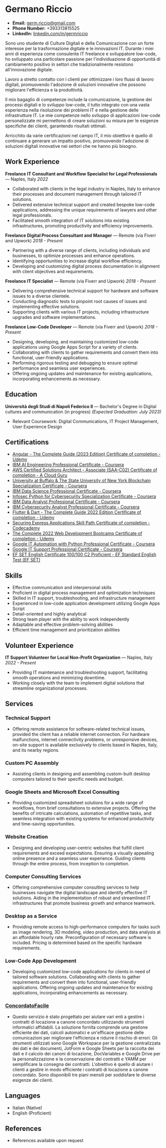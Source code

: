 # Germano Riccio

- **Email:** germ.riccio@gmail.com
- **Phone Number:** +393313815525
- **LinkedIn:** [linkedin.com/in/germriccio](https://www.linkedin.com/in/germriccio/)

Sono uno studente di Culture Digitali e della Comunicazione con un forte interesse per la trasformazione digitale e le innovazioni IT. Durante i miei anni di esperienza come consulente IT freelance e sviluppatore low-code, ho sviluppato una particolare passione per l'individuazione di opportunità di cambiamento positivo in settori che tradizionalmente resistono all'innovazione digitale.

Lavoro a stretto contatto con i clienti per ottimizzare i loro flussi di lavoro digitali, promuovendo l'adozione di soluzioni innovative che possono migliorare l'efficienza e la produttività.

Il mio bagaglio di competenze include la comunicazione, la gestione dei processi digitali e lo sviluppo low-code, il tutto integrato con una vasta esperienza nella risoluzione dei problemi IT e nella gestione delle infrastrutture IT. Le mie competenze nello sviluppo di applicazioni low-code personalizzate mi permettono di creare soluzioni su misura per le esigenze specifiche dei clienti, garantendo risultati ottimali.

Arricchito da varie certificazioni nel campo IT, il mio obiettivo è quello di continuare a generare un impatto positivo, promuovendo l'adozione di soluzioni digitali innovative nei settori che ne hanno più bisogno.

## Work Experience

**Freelance IT Consultant and Workflow Specialist for Legal Professionals** — Naples, Italy
_2022_
- Collaborated with clients in the legal industry in Naples, Italy to enhance their processes and document management through tailored IT solutions.
- Delivered extensive technical support and created bespoke low-code applications, addressing the unique requirements of lawyers and other legal professionals.
- Facilitated smooth integration of IT solutions into existing infrastructures, promoting productivity and efficiency improvements.

**Freelance Digital Process Consultant and Manager** — Remote (via Fiverr and Upwork)
_2018 - Present_
- Partnering with a diverse range of clients, including individuals and businesses, to optimize processes and enhance operations.
- Identifying opportunities to increase digital workflow efficiency.
- Developing and customizing digital process documentation in alignment with client objectives and requirements.

**Freelance IT Specialist** — Remote (via Fiverr and Upwork)
_2018 - Present_
- Delivering comprehensive technical support for hardware and software issues to a diverse clientele.
- Conducting diagnostic tests to pinpoint root causes of issues and implementing effective solutions.
- Supporting clients with various IT projects, including infrastructure upgrades and software implementations.

**Freelance Low-Code Developer** — Remote (via Fiverr and Upwork)
_2018 - Present_
- Designing, developing, and maintaining customized low-code applications using Google Apps Script for a variety of clients.
- Collaborating with clients to gather requirements and convert them into functional, user-friendly applications.
- Performing rigorous testing and debugging to ensure optimal performance and seamless user experiences.
- Offering ongoing updates and maintenance for existing applications, incorporating enhancements as necessary.

## Education

**Università degli Studi di Napoli Federico II** — Bachelor's Degree in Digital cultures and communication (in progress)
_(Expected Graduation: July 2023)_
- Relevant Coursework: Digital Communications, IT Project Management, User Experience Design

## Certifications

- [Angular - The Complete Guide (2023 Edition) Certificate of completion - Udemy](https://www.udemy.com/certificate/UC-bb7aba1d-f717-49ca-81e6-9cab5c861c16/)
- [IBM AI Engineering Professional Certificate - Coursera](https://www.credly.com/badges/40d36ac5-31a2-4ce0-a3c0-b2ea91ff4b64)
- [AWS Certified Solutions Architect - Associate (SAA-C02) Certificate of completion - A Cloud Guru](https://verify.acloud.guru/3B2BBA418F79)
- [University at Buffalo & The State University of New York Blockchain Specialization Certificate - Coursera](https://coursera.org/verify/specialization/7RQG4Q277CA2)
- [IBM Data Science Professional Certificate - Coursera](https://www.credly.com/badges/41676071-2178-4f58-8db3-3622a90eecfd)
- [Infosec Python for Cybersecurity Specialization Certificate - Coursera](https://coursera.org/verify/specialization/3MEHP7XBU26B)
- [IBM Data Analyst Professional Certificate - Coursera](https://www.credly.com/badges/d7986998-a9ac-4adc-8b2d-cf1edeca2301)
- [IBM Cybersecurity Analyst Professional Certificate - Coursera](https://www.credly.com/badges/ba500085-e96c-4704-8b80-3d2062089151)
- [Flutter & Dart - The Complete Guide 2022 Edition Certificate of completion - Udemy](https://www.udemy.com/certificate/UC-ed7db95c-6040-4948-a04f-03b040e7380a/)
- [Securing Express Applications Skill Path Certificate of completion - Codecademy](https://www.codecademy.com/profiles/gerric/certificates/61427ba3ae2b35001106e73c)
- [The Complete 2022 Web Development Bootcamp Certificate of completion - Udemy](https://www.udemy.com/certificate/UC-250c1c0b-72ce-41ac-bdbc-da21e3e8ee85/)
- [Google IT Automation with Python Professional Certificate - Coursera](https://www.credly.com/badges/0d6aeb02-1078-4c7b-bdd5-57cc3c2c7d8d)
- [Google IT Support Professional Certificate - Coursera](https://www.credly.com/badges/bfa6f1a1-58a1-446a-9171-e4bc7a348a86)
- [EF SET English Certificate 100/100 C2 Proficient - EF Standard English Test (EF SET)](https://www.efset.org/cert/NeK5Ry)

## Skills

- Effective communication and interpersonal skills
- Proficient in digital process management and optimization techniques
- Skilled in IT support, troubleshooting, and infrastructure management
- Experienced in low-code application development utilizing Google Apps Script
- Detail-oriented and highly analytical
- Strong team player with the ability to work independently
- Adaptable and effective problem-solving abilities
- Efficient time management and prioritization abilities

## Volunteer Experience

**IT Support Volunteer for Local Non-Profit Organization** — Naples, Italy
_2022 - Present_
- Providing IT maintenance and troubleshooting support, facilitating smooth operations and minimizing downtime.
- Working closely with the team to implement digital solutions that streamline organizational processes.

## Services

### Technical Support
- Offering remote assistance for software-related technical issues, provided the client has a reliable internet connection. For hardware malfunctions, internet connectivity problems, or unresponsive devices, on-site support is available exclusively to clients based in Naples, Italy, and its nearby regions.

### Custom PC Assembly
- Assisting clients in designing and assembling custom-built desktop computers tailored to their specific needs and budget.

### Google Sheets and Microsoft Excel Consulting
- Providing customized spreadsheet solutions for a wide range of workflows, from brief consultations to extensive projects. Offering the benefits of intricate calculations, automation of repetitive tasks, and seamless integration with existing systems for enhanced productivity and time-saving opportunities.

### Website Creation
- Designing and developing user-centric websites that fulfill client requirements and exceed expectations. Ensuring a visually appealing online presence and a seamless user experience. Guiding clients through the entire process, from inception to completion.

### Computer Consulting Services
- Offering comprehensive computer consulting services to help businesses navigate the digital landscape and identify effective IT solutions. Aiding in the implementation of robust and streamlined IT infrastructures that promote business growth and enhance teamwork.

### Desktop as a Service
- Providing remote access to high-performance computers for tasks such as image rendering, 3D modeling, video production, and data analysis at an affordable hourly rate. Preconfiguration of necessary software is included. Pricing is determined based on the specific hardware requirements.

### Low-Code App Development
- Developing customized low-code applications for clients in need of tailored software solutions. Collaborating with clients to gather requirements and convert them into functional, user-friendly applications. Offering ongoing updates and maintenance for existing applications, incorporating enhancements as necessary.

### [ConcordatoFacile](https://concordatofacile.carrd.co/)
- Questo servizio è stato progettato per aiutare vari enti a gestire i contratti di locazione a canone concordato utilizzando strumenti informatici affidabili. La soluzione fornita comprende una gestione efficiente dei dati, calcoli automatici e un'efficace gestione delle comunicazioni per migliorare l'efficienza e ridurre il rischio di errori. Gli strumenti utilizzati sono Google Workspace per la gestione centralizzata dei dati e dei documenti, JotForm e Google Sheets per la raccolta dei dati e il calcolo dei canoni di locazione, DocVariables e Google Drive per la personalizzazione e la conservazione dei contratti e YAMM per semplificare la consegna dei contratti. L'obiettivo è quello di aiutare i clienti a gestire in modo efficiente i contratti di locazione a canone concordato. Sono disponibili tre piani mensili per soddisfare le diverse esigenze dei clienti.

## Languages

- Italian (Native)
- English (Proficient)

## References

- References available upon request
